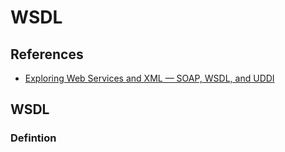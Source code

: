 # WSDL


## References

- [Exploring Web Services and XML — SOAP, WSDL, and UDDI](https://medium.com/@AlexanderObregon/exploring-web-services-and-xml-soap-wsdl-and-uddi-66353df368d2)


## WSDL

### Defintion